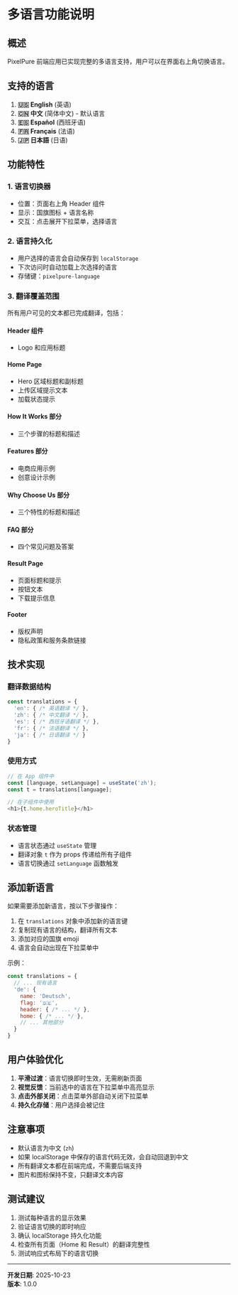 # 多语言功能说明

## 概述
PixelPure 前端应用已实现完整的多语言支持，用户可以在界面右上角切换语言。

## 支持的语言

1. **🇺🇸 English** (英语)
2. **🇨🇳 中文** (简体中文) - 默认语言
3. **🇪🇸 Español** (西班牙语)
4. **🇫🇷 Français** (法语)
5. **🇯🇵 日本語** (日语)

## 功能特性

### 1. 语言切换器
- 位置：页面右上角 Header 组件
- 显示：国旗图标 + 语言名称
- 交互：点击展开下拉菜单，选择语言

### 2. 语言持久化
- 用户选择的语言会自动保存到 `localStorage`
- 下次访问时自动加载上次选择的语言
- 存储键：`pixelpure-language`

### 3. 翻译覆盖范围
所有用户可见的文本都已完成翻译，包括：

#### Header 组件
- Logo 和应用标题

#### Home Page
- Hero 区域标题和副标题
- 上传区域提示文本
- 加载状态提示

#### How It Works 部分
- 三个步骤的标题和描述

#### Features 部分
- 电商应用示例
- 创意设计示例

#### Why Choose Us 部分
- 三个特性的标题和描述

#### FAQ 部分
- 四个常见问题及答案

#### Result Page
- 页面标题和提示
- 按钮文本
- 下载提示信息

#### Footer
- 版权声明
- 隐私政策和服务条款链接

## 技术实现

### 翻译数据结构
```javascript
const translations = {
  'en': { /* 英语翻译 */ },
  'zh': { /* 中文翻译 */ },
  'es': { /* 西班牙语翻译 */ },
  'fr': { /* 法语翻译 */ },
  'ja': { /* 日语翻译 */ }
}
```

### 使用方式
```javascript
// 在 App 组件中
const [language, setLanguage] = useState('zh');
const t = translations[language];

// 在子组件中使用
<h1>{t.home.heroTitle}</h1>
```

### 状态管理
- 语言状态通过 `useState` 管理
- 翻译对象 `t` 作为 props 传递给所有子组件
- 语言切换通过 `setLanguage` 函数触发

## 添加新语言

如果需要添加新语言，按以下步骤操作：

1. 在 `translations` 对象中添加新的语言键
2. 复制现有语言的结构，翻译所有文本
3. 添加对应的国旗 emoji
4. 语言会自动出现在下拉菜单中

示例：
```javascript
const translations = {
  // ... 现有语言
  'de': {
    name: 'Deutsch',
    flag: '🇩🇪',
    header: { /* ... */ },
    home: { /* ... */ },
    // ... 其他部分
  }
}
```

## 用户体验优化

1. **平滑过渡**：语言切换即时生效，无需刷新页面
2. **视觉反馈**：当前选中的语言在下拉菜单中高亮显示
3. **点击外部关闭**：点击菜单外部自动关闭下拉菜单
4. **持久化存储**：用户选择会被记住

## 注意事项

- 默认语言为中文 (`zh`)
- 如果 localStorage 中保存的语言代码无效，会自动回退到中文
- 所有翻译文本都在前端完成，不需要后端支持
- 图片和图标保持不变，只翻译文本内容

## 测试建议

1. 测试每种语言的显示效果
2. 验证语言切换的即时响应
3. 确认 localStorage 持久化功能
4. 检查所有页面（Home 和 Result）的翻译完整性
5. 测试响应式布局下的语言切换

---

**开发日期**: 2025-10-23  
**版本**: 1.0.0

